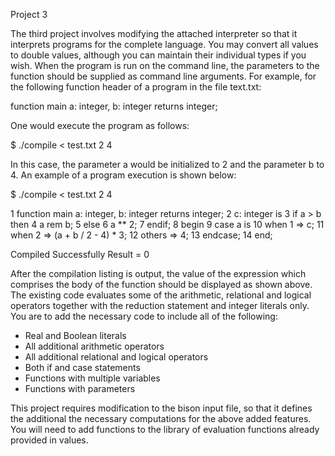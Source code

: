 Project 3

The third project involves modifying the attached interpreter so that it interprets programs for the complete language.
You may convert all values to double values, although you can maintain their individual types if you wish.
When the program is run on the command line, the parameters to the function should be supplied as command line arguments. For example, for the following function header of a program in the file text.txt:

function main a: integer, b: integer returns integer;

One would execute the program as follows:

$ ./compile < test.txt 2 4

In this case, the parameter a would be initialized to 2 and the parameter b to 4.
An example of a program execution is shown below:

$ ./compile < test.txt 2 4 

1 function main a: integer, b: integer returns integer; 
2 c: integer is 
3 if a > b then 
4 a rem b; 
5 else 
6 a ** 2; 
7 endif; 
8 begin 
9 case a is 
10 when 1 => c; 
11 when 2 => (a + b / 2 - 4) * 3; 
12 others => 4; 
13 endcase; 
14 end; 

Compiled Successfully Result = 0

After the compilation listing is output, the value of the expression which comprises the body of the function should be displayed as shown above.
The existing code evaluates some of the arithmetic, relational and logical operators together with the reduction statement and integer literals only. You are to add the necessary code to include all of the following:

- Real and Boolean literals
- All additional arithmetic operators
- All additional relational and logical operators
- Both if and case statements
- Functions with multiple variables
- Functions with parameters

This project requires modification to the bison input file, so that it defines the additional the necessary computations for the above added features. You will need to add functions to the library of evaluation functions already provided in values.
